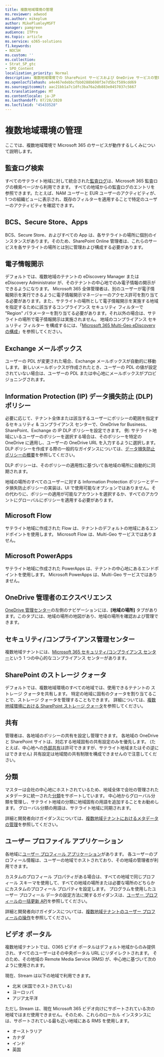 ```yaml
---
title: 複数地域環境の管理
ms.reviewer: adwood
ms.author: mikeplum
author: MikePlumleyMSFT
manager: pamgreen
audience: ITPro
ms.topic: article
ms.service: o365-solutions
f1.keywords:
- NOCSH
ms.custom: ''
ms.collection:
- Strat_SP_gtc
- SPO_Content
localization_priority: Normal
description: 複数地域環境での SharePoint サービスおよび OneDrive サービスの管理について説明します。
ms.openlocfilehash: a4e467edebbcfbb0288b698f3e7d5bcf589cdd69
ms.sourcegitcommit: aac21bb1a7c1dfc3ba76a2db883e0457037c5667
ms.translationtype: MT
ms.contentlocale: ja-JP
ms.lasthandoff: 07/28/2020
ms.locfileid: "45433528"
---
```

# <a name="administering-a-multi-geo-environment"></a>複数地域環境の管理

ここでは、複数地域環境で Microsoft 365 のサービスが動作するしくみについて説明します。

## <a name="audit-log-search"></a>監査ログ検索

すべてのサテライト地域に対して統合された[監査ログ](https://support.office.com/article/0d4d0f35-390b-4518-800e-0c7ec95e946c)は、Microsoft 365 監査ログの検索ページから利用できます。 すべての地域からの監査ログのエントリを参照できます。たとえば、NAM ユーザーと EUR ユーザーのアクティビティが、1 つの組織ビューに表示され、既存のフィルターを適用することで特定のユーザーのアクティビティを確認できます。

## <a name="bcs-secure-store-apps"></a>BCS、Secure Store、Apps

BCS、Secure Store、およびすべての App は、各サテライトの場所に個別のインスタンスがあります。そのため、SharePoint Online 管理者は、これらのサービスを各サテライトの場所とは別に管理および構成する必要があります。

## <a name="ediscovery"></a>電子情報開示 

デフォルトでは、複数地域のテナントの eDiscovery Manager またはeDiscovery Administrator が、そのテナントの中心地でのみ電子情報の開示ができるようになります。 Microsoft 365 全体管理者は、別のユーザーが電子情報開示を実行できるように電子情報開示マネージャーのアクセス許可を割り当てる必要があります。また、サテライトの場所として電子情報開示を実施する地域を指定するために該当するコンプライアンス セキュリティ フィルターで "Region" パラメーターを割り当てる必要があります。それ以外の場合は、サテライトの場所で電子情報開示は実施されません。 地域のコンプライアンス セキュリティ フィルター を構成するには、「[Microsoft 365 Multi-Geo eDiscovery の構成](multi-geo-ediscovery-configuration.md)」を参照してください。

## <a name="exchange-mailboxes"></a>Exchange メールボックス

ユーザーの PDL が変更された場合、Exchange メールボックスが自動的に移動します。 新しいメールボックスが作成されたとき、ユーザーの PDL の値が設定されていない場合は、ユーザーの PDL または中心地にメールボックスがプロビジョニングされます。

## <a name="information-protection-ip-data-loss-prevention-dlp-policy"></a>Information Protection (IP) データ損失防止 (DLP) ポリシー

必要に応じて、テナント全体または該当するユーザーにポリシーの範囲を指定するセキュリティ & コンプライアンス センターで、OneDrive for Business、SharePoint、Exchange の IP DLP ポリシーを設定できます。 例: サテライト地域にいるユーザーのポリシーを選択する場合は、そのポリシーを特定の OneDrive に適用し、ユーザーの OneDrive URL を入力するように選択します。 DLP ポリシーを作成する際の一般的なガイダンスについては、[データ損失防止ポリシーの概要](https://support.office.com/article/1966b2a7-d1e2-4d92-ab61-42efbb137f5e)を参照してください。

DLP ポリシーは、そのポリシーの適用性に基づいて各地域の場所に自動的に同期されます。

地域の場所のすべてのユーザーに対する Information Protection ポリシーとデータ損失防止ポリシーの実装は、UI で使用可能なオプションではありません。その代わりに、ポリシーの適用が可能なアカウントを選択するか、すべてのアカウントにグローバルにポリシーを適用する必要があります。

## <a name="microsoft-flow"></a>Microsoft Flow

サテライト地域に作成された Flow は、テナントのデフォルトの地域にあるエンドポイントを使用します。  Microsoft Flow は、Multi-Geo サービスではありません。 

## <a name="microsoft-powerapps"></a>Microsoft PowerApps

サテライト地域に作成された PowerApps は、テナントの中心地にあるエンドポイントを使用します。 Microsoft PowerApps は、Multi-Geo サービスではありません。 

## <a name="onedrive-administrator-experience"></a>OneDrive 管理者のエクスペリエンス

[OneDrive 管理センター](https://admin.onedrive.com)の左側のナビゲーションには、**[地域の場所]** タブがあります。このタブには、地域の場所の地図があり、地域の場所を確認および管理できます。

## <a name="security-and-compliance-admin-center"></a>セキュリティ/コンプライアンス管理センター

複数地域テナントには、[Microsoft 365 セキュリティ/コンプライアンス センター](https://protection.office.com/?rfr=AdminCenter\#/homepage)という 1 つの中心的なコンプライアンス センターがあります。

## <a name="sharepoint-storage-quota"></a>SharePoint のストレージ クォータ

デフォルトでは、複数地域環境のすべての地域では、使用できるテナントの ストレージ クォータを共有します。  特定の地域に固有のクォータを割り当てることで、ストレージ クォータを管理することもできます。 詳細については、[複数地域環境における SharePoint ストレージ クォータ](sharepoint-multi-geo-storage-quota.md)を参照してください。

## <a name="sharing"></a>共有

管理者は、各地域のポリシーの共有を設定し管理できます。 各地域の OneDrive と SharePoint サイトは、対応する地域固有の共有設定のみを優先します。 (たとえば、中心地への[外部共有](https://support.office.com/article/C8A462EB-0723-4B0B-8D0A-70FEAFE4BE85)は許可できますが、サテライト地域またはその逆にはできません) 共有設定は地域間の共有制限を構成できませんので注意してください。

## <a name="taxonomy"></a>分類

マスターは会社の中心地にホストされているため、地域全体で会社の管理されたメタデータに統一された[分類](https://docs.microsoft.com/sharepoint/managed-metadata)をサポートしています。 中心地からグローバル分類を管理し、サテライト地域の分類に地域固有の用語を追加することをお勧めします。 グローバル分類の用語は、サテライト地域に同期されます。

詳細と開発者向けガイダンスについては、[複数地域テナントにおけるメタデータの管理](https://docs.microsoft.com/sharepoint/dev/solution-guidance/multigeo-managedmetadata)を参照してください。

## <a name="user-profile-application"></a>ユーザー プロファイル アプリケーション

各地域に[ユーザー プロフィール アプリケーション](https://docs.microsoft.com/sharepoint/manage-user-profiles)があります。 各ユーザーのプロフィール情報は、ユーザーの地域でホストされており、その地域の管理者が利用できます。

カスタムのプロフィール プロパティがある場合は、すべての地域で同じプロフィール スキーマを使用して、すべての地域の場所または必要な場所のどちらかにカスタムのプロフィール プロパティを設定します。 プログラムを使用したユーザー プロフィール データの設定方法に関するガイダンスは、[ユーザー プロフィールの一括更新 API](https://docs.microsoft.com/sharepoint/dev/solution-guidance/bulk-user-profile-update-api-for-sharepoint-online)を参照してください。

詳細と開発者向けガイダンスについては、[複数地域テナントのユーザー プロフィールの操作](https://docs.microsoft.com/sharepoint/dev/solution-guidance/multigeo-userprofileexperience)を参照してください。

## <a name="video-portal"></a>ビデオ ポータル

複数地域テナントでは、O365 ビデオ ポータルはデフォルト地域からのみ提供され、すべてのユーザーはその中央ポータル URL にリダイレクトされます。 そのため、その地域の Remote Media Service (RMS) が、中心地に基づいて次のように使用されます。

現在、Stream は以下の地域で利用できます。

- 北米 (米国でホストされている) 
- ヨーロッパ
- アジア太平洋

ただし Stream は、現在 Microsoft 365 ビデオ向けにサポートされている次の地域ではまだ使用できません。そのため、これらのローカル インスタンスには、サポートされている最も近い地域にある RMS を使用します。

- オーストラリア
- カナダ
- インド
- 英国
